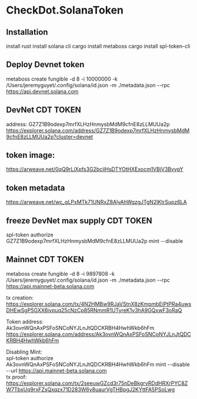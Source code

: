 # CheckDot.SolanaToken

## Installation
install rust
install solana cli
cargo install metaboss
cargo install spl-token-cli

## Deploy Devnet token
metaboss create fungible -d 8 -i 10000000 -k /Users/jeremyguyet/.config/solana/id.json -m ./metadata.json --rpc https://api.devnet.solana.com

## DevNet CDT TOKEN
address: GZ7Z1B9odexp7mrfXLHzHnmysbMdM9cfnE8zLLMUUa2p  
https://explorer.solana.com/address/GZ7Z1B9odexp7mrfXLHzHnmysbMdM9cfnE8zLLMUUa2p?cluster=devnet

## token image:
https://arweave.net/0qQ9rLiXpfs3G2bcilHsDTYOtHXExocm1VBjV3BvypY

## token metadata
https://arweave.net/wc_gLPxMTk71UNRxZ8AlyAhWgzgJTgN2lKtrSupz6LA

## freeze DevNet max supply CDT TOKEN
spl-token authorize GZ7Z1B9odexp7mrfXLHzHnmysbMdM9cfnE8zLLMUUa2p mint --disable 

## Mainnet CDT TOKEN
metaboss create fungible -d 8 -i 9897808 -k /Users/jeremyguyet/.config/solana/id.json -m ./metadata.json --rpc https://api.mainnet-beta.solana.com  
  
tx creation: https://explorer.solana.com/tx/4N2HMBw9RJaVStnX8zKmpmbEiPtPRa4uwsDHEwSgP5GXX6ivpuq25cNzCp85RNmmR1UTyreK1y3hA9GQxwF3oRaQ  
  
Token address: Ak3ovnWQnAxPSFoSNCoNYJLnJtQDCKRBH4HwhWkb6hFm  
https://explorer.solana.com/address/Ak3ovnWQnAxPSFoSNCoNYJLnJtQDCKRBH4HwhWkb6hFm

Disabling Mint:  
spl-token authorize Ak3ovnWQnAxPSFoSNCoNYJLnJtQDCKRBH4HwhWkb6hFm mint --disable --url https://api.mainnet-beta.solana.com  
tx proof: https://explorer.solana.com/tx/2seeuwGZcd3r75nDeBkgrvRDdHRXrPYC8ZW7TbsUq9rxFZsQxqzx71D283W6y8uaurVgTHBpgJ2KYttFA5PSoLwg  
